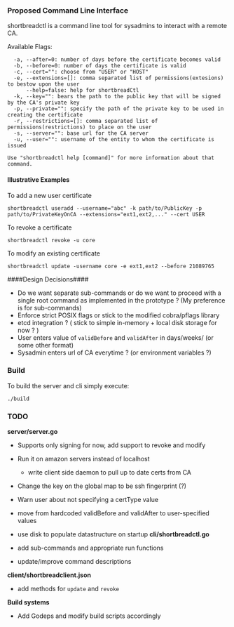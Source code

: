 ### Proposed Command Line Interface ###

shortbreadctl is a command line tool for sysadmins to interact with a remote CA. 

Available Flags:
```
  -a, --after=0: number of days before the certificate becomes valid
  -b, --before=0: number of days the certificate is valid
  -c, --cert="": choose from "USER" or "HOST"
  -e, --extensions=[]: comma separated list of permissions(extesions) to bestow upon the user
      --help=false: help for shortbreadCtl
  -k, --key="": bears the path to the public key that will be signed by the CA's private key
  -p, --private="": specify the path of the private key to be used in creating the certificate
  -r, --restrictions=[]: comma separated list of permissions(restrictions) to place on the user
  -s, --server="": base url for the CA server
  -u, --user="": username of the entity to whom the certificate is issued

Use "shortbreadctl help [command]" for more information about that command.
```

#### Illustrative Examples ####

To add a new user certificate

```
shortbreadctl useradd --username="abc" -k path/to/PublicKey -p path/to/PrivateKeyOnCA --extensions="ext1,ext2,..." --cert USER 
```

To revoke a certificate

```
shortbreadctl revoke -u core 
```

To modify an existing certificate

```
shortbreadctl update -username core -e ext1,ext2 --before 21089765 
```

####Design Decisions####

* Do we want separate sub-commands or do we want to proceed with a single root command as implemented in the prototype ? (My preference is for sub-commands)
* Enforce strict POSIX flags or stick to the modified cobra/pflags library
* etcd integration ? ( stick to simple in-memory + local disk storage for now ? )
* User enters value of `validBefore` and `validAfter` in days/weeks/ (or some other format) 
* Sysadmin enters url of CA everytime ? (or environment variables ?)

### Build ###

To build the server and cli simply execute:

```
./build 
```

### TODO ###

**server/server.go**

* Supports only signing for now, add support to revoke and modify
* Run it on amazon servers instead of localhost
    * write client side daemon to pull up to date certs from CA
* Change the key on the global map to be ssh fingerprint (?)
* Warn user about not specifying a certType value
* move from hardcoded validBefore and validAfter to user-specified values
* use disk to populate datastructure on startup
**cli/shortbreadctl.go**

* add sub-commands and appropriate run functions
* update/improve command descriptions

**client/shortbreadclient.json**

* add methods for `update` and `revoke`

**Build systems**

* Add Godeps and modify build scripts accordingly 


